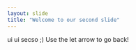 ```yaml
---
layout: slide
title: "Welcome to our second slide"
---
```

ui ui secso ;)
Use the let arrow to go back!
